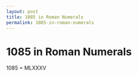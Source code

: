 ```yaml
---
layout: post
title: 1085 in Roman Numerals
permalink: 1085-in-roman-numerals
---
```


# 1085 in Roman Numerals

1085 = MLXXXV

